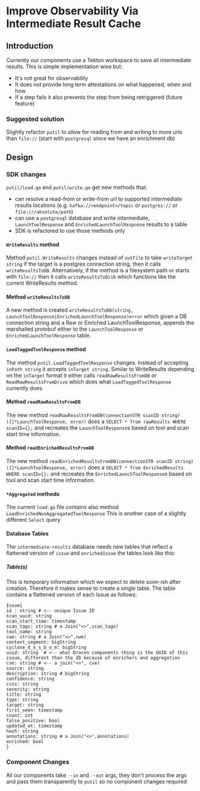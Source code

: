 # Improve Observability Via Intermediate Result Cache

## Introduction

Currently our components use a Tekton workspace to save all intermediate
results. This is simple implementation wise but:

* It's not great  for observability
* It does not provide long term attestations on what happened, when and how
* If a step fails it also prevents the step from being retriggered
  (future feature)

### Suggested solution

Slightly refactor `putil` to allow for reading from and writing to more urls
than `file://` (start with `postgresql` since we have an enrichment db)

## Design

### SDK changes

`putil/load.go` and `putil/write.go` get new methods that:

* can resolve a read-from or write-from url to supported intermediate results
  locations (e.g. `kafka://<endpoint>/topic` or `postgres://` or
  `file:///absolute/path`)
* can use a `postgresql` database and write intermediate, `LaunchToolResponse`
  and `EnrichedLaunchToolResponse` results to a table
* SDK is refactored to use those methods only

#### `WriteResults` method

Method `putil.WriteResults` changes instead of `outFile` to take
`writeTarget string` if the target is a postgres connection string, then it
calls `writeResultsToDB`. Alternatively, if the method is a filesystem path or
starts with `file://` then it calls `writeResultsToDisk` which functions like
the current WriteResults method.

#### Method `writeResultsToDB`

A new method is created
`writeResultsToDB(string, LaunchToolResponse|EnrichedLaunchToolResponse)error`
which given a DB connection string and a Raw or Enriched LaunchToolResponse,
appends the marshalled protobuf either to the `LaunchToolResponse` or
`EnrichedLaunchToolResponse` table.

#### `LoadTaggedToolResponse` method

The method `putil.LoadTaggedToolResponse` changes.
Instead of accepting `inPath string` it accepts `inTarget string`.
Similar to WriteResults depending on the `inTarget` format it either calls
`readRawResultsFromDB` or `ReadRawResultsFromDrive` which does what
`LoadTaggedToolResponse` currently does.

#### Method `readRawResultsFromDB`

The new method `readRawResultsFromDB(connectionSTR scanID string)([]*LaunchToolResponse, error)`
does a `SELECT * from rawResults WHERE scanID={};` and recreates the
`LaunchToolResponse`s based on tool and scan start time information.

#### Method `readEnrichedResultsFromDB`

The new method `readEnrichedResultsFromDB(connectionSTR scanID string)([]*LaunchToolResponse, error)`
does a `SELECT * from EnrichedResults WHERE scanID={};` and recreates the
`EnrichedLaunchToolResponse`s based on tool and scan start time information.

#### `*Aggregated` methods

The current `load.go` file contains also method `LoadEnrichedNonAggregatedToolResponse`
This is another case of a slightly different `Select` query

#### Database Tables

The `intermediate-results` database needs new tables that reflect a
flattened version of `issue` and `enrichedIssue` the tables look like this:

##### Table(s)

This is temporary information which we expect to delete soon-ish after creation.
Therefore it makes sense to create a single table. The table contains a
flattened version of each Issue as follows:

```
Issue{
id : string # <-- unique Issue ID
scan_uuid: string
scan_start_time: timestamp
scan_tags: string # a Join("<>",scan_tags)
tool_name: string
cwe: string # a Join("<>",cwe)
context_segment: bigString
cyclone_d_x_s_b_o_m: bigString
uuid: string  # <-- what Dracon components thing is the UUID of this issue, different than the ID because of enrichers and aggregation
cve: string # <-- a join("<>", cve)
source: string
description: string # bigString
confidence: string 
cvss: string
severity: string
title: string
type: string
target: string
first_seen: timestamp
count: int
false_positive: bool
updated_at: timestamp
hash: string
annotations: string # a Join("<>",annotations)
enriched: bool
}
```

### Component Changes

All our components take `--in` and `--out` args, they don't process the args and
pass them transparently to `putil` so no component changes required
